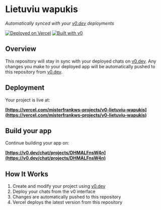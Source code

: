 # Lietuviu wapukis

*Automatically synced with your [v0.dev](https://v0.dev) deployments*

[![Deployed on Vercel](https://img.shields.io/badge/Deployed%20on-Vercel-black?style=for-the-badge&logo=vercel)](https://vercel.com/misterfrankws-projects/v0-lietuviu-wapukis)
[![Built with v0](https://img.shields.io/badge/Built%20with-v0.dev-black?style=for-the-badge)](https://v0.dev/chat/projects/DHMALFnsW4n)

## Overview

This repository will stay in sync with your deployed chats on [v0.dev](https://v0.dev).
Any changes you make to your deployed app will be automatically pushed to this repository from [v0.dev](https://v0.dev).

## Deployment

Your project is live at:

**[https://vercel.com/misterfrankws-projects/v0-lietuviu-wapukis](https://vercel.com/misterfrankws-projects/v0-lietuviu-wapukis)**

## Build your app

Continue building your app on:

**[https://v0.dev/chat/projects/DHMALFnsW4n](https://v0.dev/chat/projects/DHMALFnsW4n)**

## How It Works

1. Create and modify your project using [v0.dev](https://v0.dev)
2. Deploy your chats from the v0 interface
3. Changes are automatically pushed to this repository
4. Vercel deploys the latest version from this repository